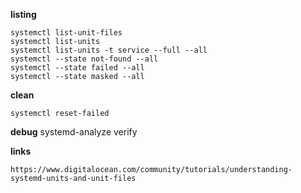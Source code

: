 
**listing**

    systemctl list-unit-files
    systemctl list-units
    systemctl list-units -t service --full --all
    systemctl --state not-found --all
    systemctl --state failed --all
    systemctl --state masked --all


**clean**

    systemctl reset-failed

**debug**
    systemd-analyze verify <unit-name>

**links**

    https://www.digitalocean.com/community/tutorials/understanding-systemd-units-and-unit-files
